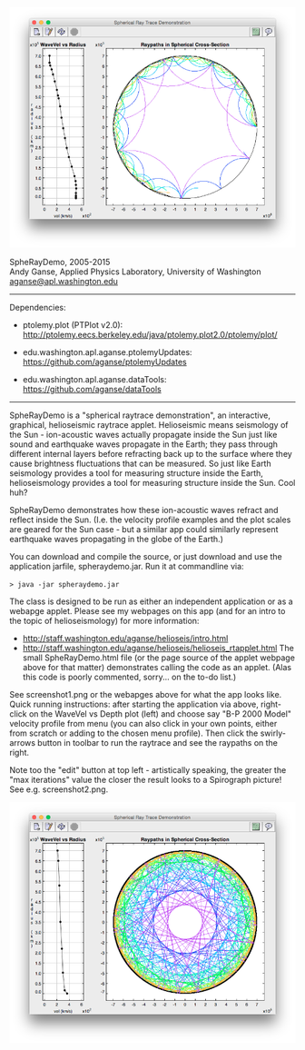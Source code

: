 ![screenshot](screenshot1.png)

SpheRayDemo, 2005-2015  
Andy Ganse, Applied Physics Laboratory, University of Washington  
aganse@apl.washington.edu  

----------------------------------------------------------------
Dependencies: 
* ptolemy.plot (PTPlot v2.0):
  http://ptolemy.eecs.berkeley.edu/java/ptolemy.plot2.0/ptolemy/plot/

* edu.washington.apl.aganse.ptolemyUpdates:
  https://github.com/aganse/ptolemyUpdates

* edu.washington.apl.aganse.dataTools:
  https://github.com/aganse/dataTools

----------------------------------------------------------------

SpheRayDemo is a "spherical raytrace demonstration", an interactive,
graphical, helioseismic raytrace applet.  Helioseismic means seismology
of the Sun - ion-acoustic waves actually propagate inside the Sun just
like sound and earthquake waves propagate in the Earth; they pass
through different internal layers before refracting back up to the
surface where they cause brightness fluctuations that can be measured.
So just like Earth seismology provides a tool for measuring structure
inside the Earth, helioseismology provides a tool for measuring
structure inside the Sun.  Cool huh?

SpheRayDemo demonstrates how these ion-acoustic waves refract and
reflect inside the Sun.  (I.e. the velocity profile examples
and the plot scales are geared for the Sun case - but a similar app
could similarly represent earthquake waves propagating in the globe
of the Earth.)

You can download and compile the source, or just download and use
the application jarfile, spheraydemo.jar.  Run it at commandline via:

`> java -jar spheraydemo.jar`

The class is designed to be run as either an independent application
or as a webapge applet.  Please see my webpages on this app (and for
an intro to the topic of helioseismology) for more information:
* http://staff.washington.edu/aganse/helioseis/intro.html
* http://staff.washington.edu/aganse/helioseis/helioseis_rtapplet.html
The small SpheRayDemo.html file (or the page source of the applet
webpage above for that matter) demonstrates calling the code as an
applet.  (Alas this code is poorly commented, sorry... on the to-do list.)

See screenshot1.png or the webapges above for what the app looks like.
Quick running instructions:  after starting the application via above,
right-click on the WaveVel vs Depth plot (left) and choose say
"B-P 2000 Model" velocity profile from menu (you can also click in
your own points, either from scratch or adding to the chosen menu
profile).  Then click the swirly-arrows button in toolbar to run
the raytrace and see the raypaths on the right.  

Note too the "edit" button at top left - artistically speaking, the
greater the "max iterations" value the closer the result looks to
a Spirograph picture!  See e.g. screenshot2.png.

![looks like Spirograph!](screenshot2.png)
